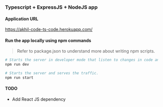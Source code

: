 ### Typescript + ExpressJS + NodeJS app

#### Application URL
https://akhil-code-ts-code.herokuapp.com/

#### Run the app locally using npm commands
> Refer to package.json to understand more about writing npm scripts.
``` bash
# Starts the server in developer mode that listen to changes in code and restarts automatically.
npm run dev

# Starts the server and serves the traffic.
npm run start
```

#### TODO
* Add React JS dependency 